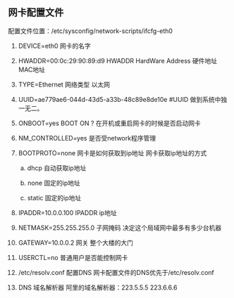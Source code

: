 ## 网卡配置文件
配置文件位置：/etc/sysconfig/network-scripts/ifcfg-eth0
1. DEVICE=eth0 网卡的名字

2. HWADDR=00:0c:29:90:89:d9 HWADDR HardWare Address 硬件地址 MAC地址

3. TYPE=Ethernet 网络类型 以太网

4. UUID=ae779ae6-044d-43d5-a33b-48c89e8de10e #UUID 做到系统中独一无二。

5. ONBOOT=yes BOOT ON ? 在开机或重启网卡的时候是否启动网卡

6. NM_CONTROLLED=yes 是否受network程序管理

7. BOOTPROTO=none 网卡是如何获取到ip地址 网卡获取ip地址的方式

　　a. dhcp 自动获取ip地址

　　b. none 固定的ip地址

　　c. static 固定的ip地址

8. IPADDR=10.0.0.100 IPADDR ip地址

9. NETMASK=255.255.255.0 子网掩码 决定这个局域网中最多有多少台机器

10. GATEWAY=10.0.0.2 网关 整个大楼的大门

11. USERCTL=no 普通用户是否能控制网卡

12. /etc/resolv.conf 配置DNS 网卡配置文件的DNS优先于/etc/resolv.conf

13. DNS 域名解析器 阿里的域名解析器：223.5.5.5 223.6.6.6
